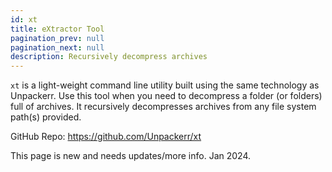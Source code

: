 ```yaml
---
id: xt
title: eXtractor Tool
pagination_prev: null
pagination_next: null
description: Recursively decompress archives
---
```


`xt` is a light-weight command line utility built using the same technology as Unpackerr.
Use this tool when you need to decompress a folder (or folders) full of archives.
It recursively decompresses archives from any file system path(s) provided.

GitHub Repo: https://github.com/Unpackerr/xt

This page is new and needs updates/more info. Jan 2024.
